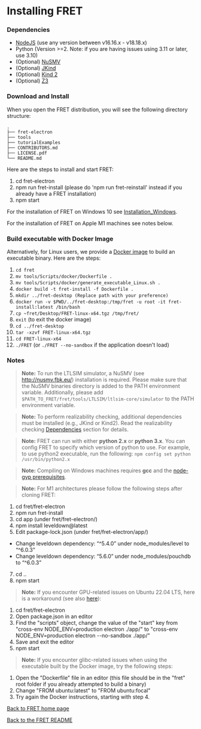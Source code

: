 # Installing FRET

### Dependencies

 * [NodeJS](https://nodejs.org/en/download/) (use any version between v16.16.x - v18.18.x)
 * Python (Version >=2. Note: if you are having issues using 3.11 or later, use 3.10) 
 * (Optional) [NuSMV](http://nusmv.fbk.eu/)
 * (Optional) [JKind](https://github.com/andrewkatis/jkind-1/releases/latest)
 * (Optional) [Kind 2](https://github.com/kind2-mc/kind2/blob/develop/README.rst)
 * (Optional) [Z3](https://github.com/Z3Prover/z3/releases)

### Download and Install

When you open the FRET distribution, you will see the following directory structure:

```
.
├── fret-electron
├── tools
├── tutorialExamples
├── CONTRIBUTORS.md
├── LICENSE.pdf
└── README.md
```

Here are the steps to install and start FRET:

1. cd fret-electron
2. npm run fret-install (please do 'npm run fret-reinstall' instead if you already have a FRET installation)
3. npm start

For the installation of FRET on Windows 10 see [Installation_Windows](installation_windows.md).

For the installation of FRET on Apple M1 machines see notes below.


### Build executable with Docker Image

Alternatively, for Linux users, we provide a [Docker image](../../../../tools/Scripts/docker) to build an executable binary. Here are the steps:

1. `cd fret`
2. `mv tools/Scripts/docker/Dockerfile .`
3. `mv tools/Scripts/docker/generate_executable_Linux.sh .`
4. `docker build -t fret-install -f Dockerfile .`
5. `mkdir ../fret-desktop (Replace path with your preference)`
6. `docker run -v $PWD/../fret-desktop:/tmp/fret -u root -it fret-install:latest /bin/bash`
7. `cp ~fret/Desktop/FRET-linux-x64.tgz /tmp/fret/`
8. `exit` (to exit the docker image)
9. `cd ../fret-desktop`
10. `tar -xzvf FRET-linux-x64.tgz`
11. `cd FRET-linux-x64`
12. `./FRET` (or `./FRET --no-sandbox` if the application doesn't load)

### Notes

> __Note:__ To run the LTLSIM simulator, a NuSMV (see http://nusmv.fbk.eu/) installation is required. Please make sure that the NuSMV binaries directory is added to the PATH environment variable. Additionally, please add `$PATH_TO_FRET/fret/tools/LTLSIM/ltlsim-core/simulator` to the PATH environment variable.

> __Note:__ To perform realizability checking, additional dependencies must be installed (e.g., JKind or Kind2). Read the realizability checking [Dependencies](../exports/realizabilityManual.md) section for details.

> __Note:__ FRET can run with either **python 2.x** or **python 3.x**. You can config FRET to specify which version of python to use. For example, to use python2 executable, run the following: `npm config set python /usr/bin/python2.x`

> __Note:__ Compiling on Windows machines requires  **gcc** and the [node-gyp prerequisites](https://github.com/nodejs/node-gyp#on-windows).

> __Note:__ For M1 architectures please follow the following steps after cloning FRET:
1. cd fret/fret-electron
2. npm run fret-install
4. cd app (under fret/fret-electron/)
5. npm install leveldown@latest
6. Edit package-lock.json (under fret/fret-electron/app/)
- Change leveldown dependency: “^5.4.0” under node_modules/level to “^6.0.3”
- Change leveldown dependency: “5.6.0” under node_modules/pouchdb to “^6.0.3”
7. cd ..
8. npm start

> __Note:__ If you encounter GPU-related issues on Ubuntu 22.04 LTS, here is a workaround (see also [here]( https://github.com/NASA-SW-VnV/fret/issues/46)):
1. cd fret/fret-electron
2. Open package.json in an editor
3. Find the "scripts" object, change the value of the "start" key from "cross-env NODE_ENV=production electron ./app/" to "cross-env NODE_ENV=production electron --no-sandbox ./app/"
4. Save and exit the editor
5. npm start

> __Note:__ If you encounter glibc-related issues when using the executable built by the Docker image, try the following steps:
1. Open the "Dockerfile" file in an editor (this file should be in the "fret" root folder if you already attempted to build a binary)
2. Change "FROM ubuntu:latest" to "FROM ubuntu:focal"
3. Try again the Docker instructions, starting with step 4.

[Back to FRET home page](../userManual.md)

[Back to the FRET README](../../../../README.md)
